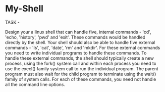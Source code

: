 # My-Shell
TASK -

Design your a linux shell that can handle five, internal commands - 'cd', 'echo, 'history', 'pwd' and 'exit'. These commands would be handled directly by the shell. 
Your shell should also be able to handle five external commands - 'ls', 'cat', 'date', 'rm' and 'mkdir'. For these external commands you need to write individual programs to handle these commands. To handle these external commands, the shell should typically create a new process, using the fork() system call and within each process you need to use the execl() family system call to run the individual program. The parent program must also wait for the child program to terminate using the wait() family of system calls.
For each of these commands, you need not handle all the command line options.
